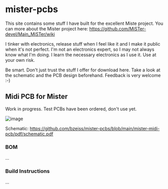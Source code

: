 # mister-pcbs

This site contains some stuff I have built for the excellent Miste project. You can more about the Mister project here: https://github.com/MiSTer-devel/Main_MiSTer/wiki

I tinker with electronics, release stuff when I feel like it and I make it public when it's not perfect. I'm not an electronics expert, so I may not always know what I'm doing. I learn the necessary electronics as I use it. Use at your own risk.

Be smart. Don't just trust the stuff I offer for download here. Take a look at the schematic and the PCB design beforehand. Feedback is very welcome :-)

## Midi PCB for Mister
Work in progress. Test PCBs have been ordered, don't use yet.

![image](https://user-images.githubusercontent.com/884834/123555233-c1158500-d784-11eb-91bd-76e0d4421f2e.png)

Schematic: https://github.com/bzeiss/mister-pcbs/blob/main/mister-midi-pcb/pdf/schematic.pdf

### BOM

...

### Build Instructions

...
